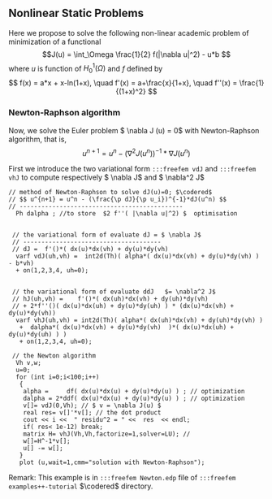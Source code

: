 
## Nonlinear Static Problems

Here we propose to solve the following non-linear academic problem of minimization
of a functional $$J(u) = \int_\Omega \frac{1}{2} f(|\nabla u|^2) - u*b $$
where $u$ is function of $H^1_0(\Omega)$
and $f$ defined by
$$
f(x) = a*x + x-ln(1+x), \quad f'(x) = a+\frac{x}{1+x}, \quad f''(x) =  \frac{1}{(1+x)^2}
$$

### Newton-Raphson algorithm

Now, we solve the Euler problem $ \nabla J (u) = 0$
with Newton-Raphson algorithm, that is,
$$
u^{n+1} = u^n - ( \nabla^2 J (u^{n}))^{-1}*\nabla J(u^n)
$$

First we introduce the two variational form `:::freefem vdJ` and `:::freefem vhJ` to
compute respectively $ \nabla J$ and $ \nabla^2 J$

```freefem
// method of Newton-Raphson to solve dJ(u)=0; $\codered$
// $$ u^{n+1} = u^n - (\frac{\p dJ}{\p u_i})^{-1}*dJ(u^n) $$
// ---------------------------------------------
  Ph dalpha ; //to store  $2 f''( |\nabla u|^2) $  optimisation


 // the variational form of evaluate dJ = $ \nabla J$
 // --------------------------------------
 // dJ =  f'()*( dx(u)*dx(vh) + dy(u)*dy(vh)
  varf vdJ(uh,vh) =  int2d(Th)( alpha*( dx(u)*dx(vh) + dy(u)*dy(vh) ) - b*vh)
  + on(1,2,3,4, uh=0);


 // the variational form of evaluate ddJ   $= \nabla^2 J$
 // hJ(uh,vh) =    f'()*( dx(uh)*dx(vh) + dy(uh)*dy(vh)
 // + 2*f''()( dx(u)*dx(uh) + dy(u)*dy(uh) ) * (dx(u)*dx(vh) + dy(u)*dy(vh))
  varf vhJ(uh,vh) = int2d(Th)( alpha*( dx(uh)*dx(vh) + dy(uh)*dy(vh) )
   +  dalpha*( dx(u)*dx(vh) + dy(u)*dy(vh)  )*( dx(u)*dx(uh) + dy(u)*dy(uh) ) )
   + on(1,2,3,4, uh=0);

 // the Newton algorithm
  Vh v,w;
  u=0;
  for (int i=0;i<100;i++)
   {
    alpha =     df( dx(u)*dx(u) + dy(u)*dy(u) ) ; // optimization
    dalpha = 2*ddf( dx(u)*dx(u) + dy(u)*dy(u) ) ; // optimization
    v[]= vdJ(0,Vh); // $ v = \nabla J(u) $
    real res= v[]'*v[]; // the dot product
    cout << i <<  " residu^2 = " <<  res  << endl;
    if( res< 1e-12) break;
    matrix H= vhJ(Vh,Vh,factorize=1,solver=LU); //
    w[]=H^-1*v[];
    u[] -= w[];
   }
   plot (u,wait=1,cmm="solution with Newton-Raphson");
```

Remark: This example is in `:::freefem Newton.edp` file of `:::freefem examples++-tutorial` $\codered$ directory.
